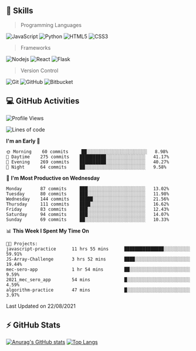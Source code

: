 ## :rocket: Skills<br/>

> Programming Languages

![JavaScript](https://img.shields.io/badge/-JavaScript-%23F7DF1C?style=for-the-badge&logo=javascript&logoColor=white)
![Python](https://img.shields.io/badge/python%20-%2314354C.svg?&style=for-the-badge&logo=python&logoColor=white)
![HTML5](https://img.shields.io/badge/html5%20-%23E34F26.svg?&style=for-the-badge&logo=html5&logoColor=white)
![CSS3](https://img.shields.io/badge/css3%20-%231572B6.svg?&style=for-the-badge&logo=css3&logoColor=white)

> Frameworks

![Nodejs](https://img.shields.io/badge/node.js%20-%2343853D.svg?&style=for-the-badge&logo=node.js&logoColor=white)
![React](https://img.shields.io/badge/React-20232A?style=for-the-badge&logo=react&logoColor=61DAFB)
![Flask](https://img.shields.io/badge/flask%20-%23000.svg?&style=for-the-badge&logo=flask&logoColor=white)

> Version Control

![Git](https://img.shields.io/badge/git%20-%23F05033.svg?&style=for-the-badge&logo=git&logoColor=white)
![GitHub](https://img.shields.io/badge/github%20-%23121011.svg?&style=for-the-badge&logo=github&logoColor=white)
![Bitbucket](https://img.shields.io/badge/bitbucket%20-%230047B3.svg?&style=for-the-badge&logo=bitbucket&logoColor=white)

## :computer: GitHub Activities<br/>

<!--START_SECTION:waka-->
![Profile Views](http://img.shields.io/badge/Profile%20Views-50-blue)

![Lines of code](https://img.shields.io/badge/From%20Hello%20World%20I%27ve%20Written-858845%20lines%20of%20code-blue)

**I'm an Early 🐤** 

```text
🌞 Morning    60 commits     ██░░░░░░░░░░░░░░░░░░░░░░░   8.98% 
🌆 Daytime    275 commits    ██████████░░░░░░░░░░░░░░░   41.17% 
🌃 Evening    269 commits    ██████████░░░░░░░░░░░░░░░   40.27% 
🌙 Night      64 commits     ██░░░░░░░░░░░░░░░░░░░░░░░   9.58%

```
📅 **I'm Most Productive on Wednesday** 

```text
Monday       87 commits     ███░░░░░░░░░░░░░░░░░░░░░░   13.02% 
Tuesday      80 commits     ███░░░░░░░░░░░░░░░░░░░░░░   11.98% 
Wednesday    144 commits    █████░░░░░░░░░░░░░░░░░░░░   21.56% 
Thursday     111 commits    ████░░░░░░░░░░░░░░░░░░░░░   16.62% 
Friday       83 commits     ███░░░░░░░░░░░░░░░░░░░░░░   12.43% 
Saturday     94 commits     ███░░░░░░░░░░░░░░░░░░░░░░   14.07% 
Sunday       69 commits     ██░░░░░░░░░░░░░░░░░░░░░░░   10.33%

```


📊 **This Week I Spent My Time On** 

```text
🐱‍💻 Projects: 
javascript-practice      11 hrs 55 mins      ███████████████░░░░░░░░░░   59.91% 
JS-Array-Challenge       3 hrs 52 mins       ████░░░░░░░░░░░░░░░░░░░░░   19.44% 
mec-sero-app             1 hr 54 mins        ██░░░░░░░░░░░░░░░░░░░░░░░   9.59% 
2021_mec_sero_app        54 mins             █░░░░░░░░░░░░░░░░░░░░░░░░   4.59% 
algorithm-practice       47 mins             █░░░░░░░░░░░░░░░░░░░░░░░░   3.97%

```


 Last Updated on 22/08/2021
<!--END_SECTION:waka-->


## :zap: GitHub Stats<br/>
    
[![Anurag's GitHub stats](https://github-readme-stats.vercel.app/api?username=star6973&show_icons=true&theme=prussian)](https://github.com/star6973/github-readme-stats)
[![Top Langs](https://github-readme-stats.vercel.app/api/top-langs/?username=star6973&layout=compact&hide=jupyter%20notebook,html,css,scss&langs_count=4&theme=prussian)](https://github.com/star6973/github-readme-stats)
